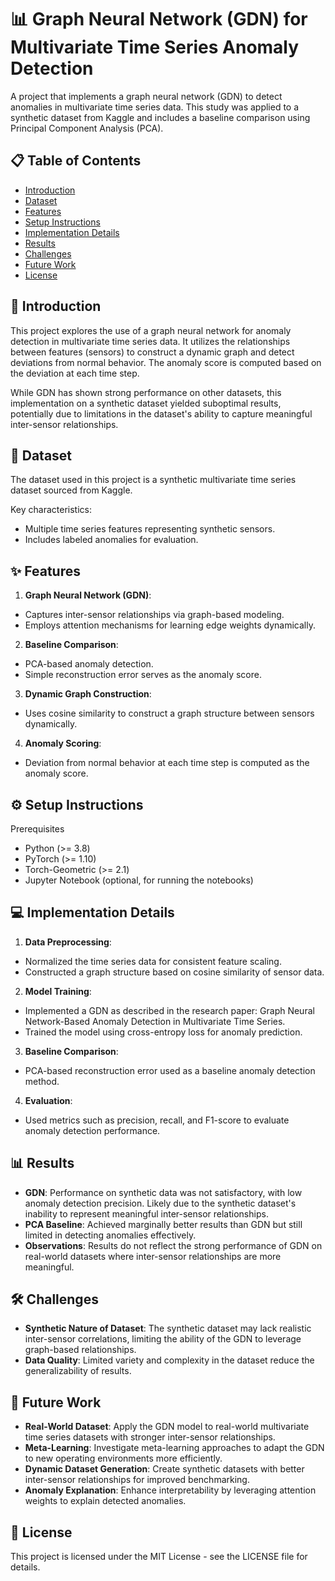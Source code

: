 # 📊 Graph Neural Network (GDN) for Multivariate Time Series Anomaly Detection
A project that implements a graph neural network (GDN) to detect anomalies in multivariate time series data. This study was applied to a synthetic dataset from Kaggle and includes a baseline comparison using Principal Component Analysis (PCA).

## 📋 Table of Contents

- [Introduction](#-introduction)
- [Dataset](#-dataset)
- [Features](#-features)
- [Setup Instructions](#-setup-instructions)
- [Implementation Details](#-implementation-details)
- [Results](#-results)
- [Challenges](#-challenges)
- [Future Work](#-future-work)
- [License](#-license)
## 📖 Introduction
This project explores the use of a graph neural network for anomaly detection in multivariate time series data. It utilizes the relationships between features (sensors) to construct a dynamic graph and detect deviations from normal behavior. The anomaly score is computed based on the deviation at each time step.

While GDN has shown strong performance on other datasets, this implementation on a synthetic dataset yielded suboptimal results, potentially due to limitations in the dataset's ability to capture meaningful inter-sensor relationships.

## 📁 Dataset
The dataset used in this project is a synthetic multivariate time series dataset sourced from Kaggle.

Key characteristics:

- Multiple time series features representing synthetic sensors.
- Includes labeled anomalies for evaluation.
## ✨ Features
1. **Graph Neural Network (GDN)**:

- Captures inter-sensor relationships via graph-based modeling.
- Employs attention mechanisms for learning edge weights dynamically.
2. **Baseline Comparison**:

- PCA-based anomaly detection.
- Simple reconstruction error serves as the anomaly score.
3. **Dynamic Graph Construction**:

- Uses cosine similarity to construct a graph structure between sensors dynamically.
4. **Anomaly Scoring**:

- Deviation from normal behavior at each time step is computed as the anomaly score.
## ⚙️ Setup Instructions
Prerequisites
- Python (>= 3.8)
- PyTorch (>= 1.10)
- Torch-Geometric (>= 2.1)
- Jupyter Notebook (optional, for running the notebooks)


## 💻 Implementation Details
1. **Data Preprocessing**:

- Normalized the time series data for consistent feature scaling.
- Constructed a graph structure based on cosine similarity of sensor data.
2. **Model Training**:

- Implemented a GDN as described in the research paper: Graph Neural Network-Based Anomaly Detection in Multivariate Time Series.
- Trained the model using cross-entropy loss for anomaly prediction.
3. **Baseline Comparison**:

- PCA-based reconstruction error used as a baseline anomaly detection method.
4. **Evaluation**:

- Used metrics such as precision, recall, and F1-score to evaluate anomaly detection performance.
## 📊 Results
- **GDN**: Performance on synthetic data was not satisfactory, with low anomaly detection precision.
Likely due to the synthetic dataset's inability to represent meaningful inter-sensor relationships.
- **PCA Baseline**: Achieved marginally better results than GDN but still limited in detecting anomalies effectively.
- **Observations**: Results do not reflect the strong performance of GDN on real-world datasets where inter-sensor relationships are more meaningful.
## 🛠️ Challenges
- **Synthetic Nature of Dataset**: The synthetic dataset may lack realistic inter-sensor correlations, limiting the ability of the GDN to leverage graph-based relationships.
- **Data Quality**: Limited variety and complexity in the dataset reduce the generalizability of results.
## 🚀 Future Work
- **Real-World Dataset**: Apply the GDN model to real-world multivariate time series datasets with stronger inter-sensor relationships.
- **Meta-Learning**: Investigate meta-learning approaches to adapt the GDN to new operating environments more efficiently.
- **Dynamic Dataset Generation**: Create synthetic datasets with better inter-sensor relationships for improved benchmarking.
- **Anomaly Explanation**: Enhance interpretability by leveraging attention weights to explain detected anomalies.
## 📄 License
This project is licensed under the MIT License - see the LICENSE file for details.
